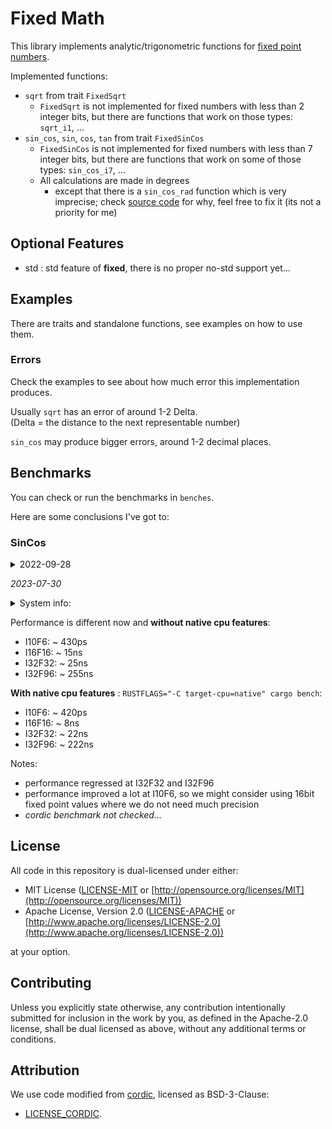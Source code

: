 # Fixed Math

This library implements analytic/trigonometric functions for [fixed point numbers](https://gitlab.com/tspiteri/fixed).

Implemented functions:

- `sqrt` from trait `FixedSqrt`
  - `FixedSqrt` is not implemented for fixed numbers with less than 2 integer bits, but there are functions that work on those types: `sqrt_i1`, ...
- `sin_cos`, `sin`, `cos`, `tan` from trait `FixedSinCos`
  - `FixedSinCos` is not implemented for fixed numbers with less than 7 integer bits, but there are functions that work on some of those types: `sin_cos_i7`, ...
  - All calculations are made in degrees
    - except that there is a `sin_cos_rad` function which is very imprecise; check [source code](src/trig.rs) for why, feel free to fix it (its not a priority for me)

## Optional Features

- std : std feature of **fixed**, there is no proper no-std support yet...

## Examples

There are traits and standalone functions, see examples on how to use them.

### Errors

Check the examples to see about how much error this implementation produces.

Usually `sqrt` has an error of around 1-2 Delta.  
(Delta = the distance to the next representable number)

`sin_cos` may produce bigger errors, around 1-2 decimal places.

## Benchmarks

You can check or run the benchmarks in `benches`.

Here are some conclusions I've got to:

### SinCos

<details>
<summary>
2022-09-28
</summary>

Calculation time for sin_cos varies with the fixed number's byte size.

- I10F6: ~ 8ns
- I16F16: ~ 9ns
- I32F32: ~ 18ns
- I32F96: ~ 210ns

Notes:

- there are many different int bit / frac bit combinations; I did not test them  
  (int bits must be >= 10 (but maybe I can do something to relax that further))
- these are all calculations in degrees
- code was compiled with native cpu features
- go for FixedI32 instead of FixedI16 unless you are limited by memory much
- I did a benchmark in the same style on `cordic`'s `sin_cos` on FixedI64
  - keep in mind that `cordic` works with radians, I used the same angle values
  - so they can take `sin_cos` of a lot bigger angle on the same number representation size
  - this crate was about 1.5-2 times faster on same angle sizes

</details>

_2023-07-30_

<details>
<summary>
System info:
</summary>

```
                   -`                    
                  .o+`                   --------
                 `ooo/                   OS: Arch Linux x86_64
                `+oooo:                  Host: X570 AORUS ELITE -CF
               `+oooooo:                 Kernel: 6.4.7-arch1-1
               -+oooooo+:                
             `/:-:++oooo+:               
            `/++++/+++++++:              Shell: fish 3.6.1
           `/++++++++++++++:             Resolution: 3840x2160
          `/+++ooooooooooooo/`           DE: Hyprland
         ./ooosssso++osssssso+`          
        .oossssso-````/ossssss+`         
       -osssssso.      :ssssssso.        Terminal: WezTerm
      :osssssss/        osssso+++.       CPU: AMD Ryzen 7 5800X (16) @ 3.800GHz
     /ossssssss/        +ssssooo/-       GPU: AMD ATI Radeon RX 7900 XT/7900 XTX
   `/ossssso+/:-        -:/+osssso+-     Memory: 32014MiB
  `+sso+:-`                 `.-/+oso:
 `++:.                           `-/+/
 .`                                 `/
```
</details>

Performance is different now and **without native cpu features**:

- I10F6: ~ 430ps
- I16F16: ~ 15ns
- I32F32: ~ 25ns
- I32F96: ~ 255ns

**With native cpu features** : `RUSTFLAGS="-C target-cpu=native" cargo bench`:

- I10F6: ~ 420ps
- I16F16: ~ 8ns
- I32F32: ~ 22ns
- I32F96: ~ 222ns

Notes:

- performance regressed at I32F32 and I32F96
- performance improved a lot at I10F6, so we might consider using 16bit fixed point values where we do not need much precision
- _cordic benchmark not checked..._

## License

All code in this repository is dual-licensed under either:

- MIT License ([LICENSE-MIT](LICENSE-MIT) or [http://opensource.org/licenses/MIT](http://opensource.org/licenses/MIT))
- Apache License, Version 2.0 ([LICENSE-APACHE](LICENSE-APACHE) or [http://www.apache.org/licenses/LICENSE-2.0](http://www.apache.org/licenses/LICENSE-2.0))

at your option.

## Contributing

Unless you explicitly state otherwise,
any contribution intentionally submitted for inclusion in the work by you,
as defined in the Apache-2.0 license, shall be dual licensed as above,
without any additional terms or conditions.

## Attribution

We use code modified from [cordic](https://github.com/sebcrozet/cordic), licensed as BSD-3-Clause:

- [LICENSE_CORDIC](third_party/LICENSE_CORDIC).

